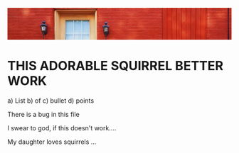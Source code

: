  ![banner](./img/door.jpg)

 # THIS ADORABLE SQUIRREL BETTER WORK

a) List
b) of
c) bullet
d) points

<p> There is a bug in this file</p>
<p> I swear to god, if this doesn't work....</p>
<p> My daughter loves squirrels ...</p>
